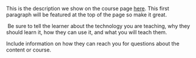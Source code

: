 This is the description we show on the course page [here](https://lab.github.com/FelixKlauke/maven-with-checkstyle). This first paragraph will be featured at the top of the page so make it great.
​

​
Be sure to tell the learner about the technology you are teaching, why they should learn it, how they can use it, and what you will teach them.
​


Include information on how they can reach you for questions about the content or course. 